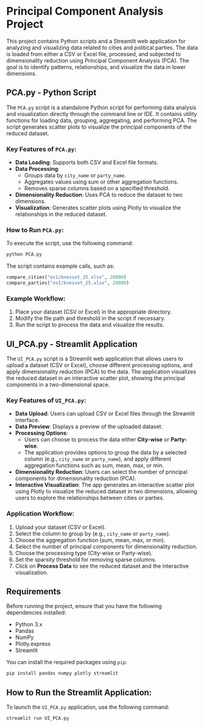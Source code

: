 # Principal Component Analysis Project

This project contains Python scripts and a Streamlit web application for analyzing and visualizing data related to cities and political parties. The data is loaded from either a CSV or Excel file, processed, and subjected to dimensionality reduction using Principal Component Analysis (PCA). The goal is to identify patterns, relationships, and visualize the data in lower dimensions.

## PCA.py - Python Script

The `PCA.py` script is a standalone Python script for performing data analysis and visualization directly through the command line or IDE. It contains utility functions for loading data, grouping, aggregating, and performing PCA. The script generates scatter plots to visualize the principal components of the reduced dataset.

### Key Features of `PCA.py`:

- **Data Loading**: Supports both CSV and Excel file formats.
- **Data Processing**:
  - Groups data by `city_name` or `party_name`.
  - Aggregates values using sum or other aggregation functions.
  - Removes sparse columns based on a specified threshold.
- **Dimensionality Reduction**: Uses PCA to reduce the dataset to two dimensions.
- **Visualization**: Generates scatter plots using Plotly to visualize the relationships in the reduced dataset.

### How to Run `PCA.py`:

To execute the script, use the following command:

```bash
python PCA.py
```

The script contains example calls, such as:

```python
compare_cities("ex1/knesset_25.xlsx", 20000)
compare_parties("ex1/knesset_25.xlsx", 20000)
```

### Example Workflow:
1. Place your dataset (CSV or Excel) in the appropriate directory.
2. Modify the file path and threshold in the script if necessary.
3. Run the script to process the data and visualize the results.


## UI_PCA.py - Streamlit Application

The `UI_PCA.py` script is a Streamlit web application that allows users to upload a dataset (CSV or Excel), choose different processing options, and apply dimensionality reduction (PCA) to the data. The application visualizes the reduced dataset in an interactive scatter plot, showing the principal components in a two-dimensional space.

### Key Features of `UI_PCA.py`:

- **Data Upload**: Users can upload CSV or Excel files through the Streamlit interface.
- **Data Preview**: Displays a preview of the uploaded dataset.
- **Processing Options**:
  - Users can choose to process the data either **City-wise** or **Party-wise**.
  - The application provides options to group the data by a selected column (e.g., `city_name` or `party_name`), and apply different aggregation functions such as sum, mean, max, or min.
- **Dimensionality Reduction**: Users can select the number of principal components for dimensionality reduction (PCA).
- **Interactive Visualization**: The app generates an interactive scatter plot using Plotly to visualize the reduced dataset in two dimensions, allowing users to explore the relationships between cities or parties.

### Application Workflow:
1. Upload your dataset (CSV or Excel).
2. Select the column to group by (e.g., `city_name` or `party_name`).
3. Choose the aggregation function (sum, mean, max, or min).
4. Select the number of principal components for dimensionality reduction.
5. Choose the processing type (City-wise or Party-wise).
6. Set the sparsity threshold for removing sparse columns.
7. Click on **Process Data** to see the reduced dataset and the interactive visualization.

## Requirements

Before running the project, ensure that you have the following dependencies installed:

- Python 3.x
- Pandas
- NumPy
- Plotly.express
- Streamlit

You can install the required packages using `pip`:

```bash
pip install pandas numpy plotly streamlit
```

## How to Run the Streamlit Application:

To launch the `UI_PCA.py` application, use the following command:

```bash
streamlit run UI_PCA.py
```

